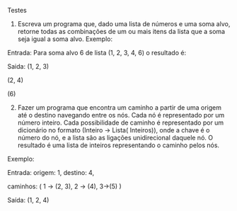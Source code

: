 Testes

1. Escreva um programa que, dado uma lista de números e uma soma alvo, retorne todas as combinações de um ou mais itens da lista que a soma seja igual a soma alvo.
Exemplo:

Entrada: Para soma alvo 6 de lista (1, 2, 3, 4, 6) o resultado é:

Saida: (1, 2, 3)

(2, 4)

(6)


2. Fazer um programa que encontra um caminho a partir de uma origem até o destino navegando entre os nós. Cada nó é representado por um número inteiro. Cada possibilidade de caminho é representado por um dicionário no formato (Inteiro -> Lista( Inteiros)), onde a chave é o número do nó, e a lista são as ligações unidirecional daquele nó. O resultado é uma lista de inteiros representando o caminho pelos nós.

Exemplo:

Entrada: origem: 1, destino: 4,

caminhos: ( 1 -> (2, 3), 2 -> (4), 3->(5) )

Saída: (1, 2, 4)
